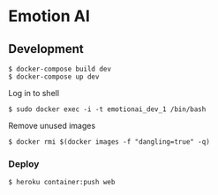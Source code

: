 # Emotion AI

## Development

```
$ docker-compose build dev
$ docker-compose up dev
```

Log in to shell

```
$ sudo docker exec -i -t emotionai_dev_1 /bin/bash
```

Remove unused images

```
$ docker rmi $(docker images -f "dangling=true" -q)
```

### Deploy

```
$ heroku container:push web
```




<!-- Build a Docker image -->
<!--  -->
<!-- ``` -->
<!-- docker build -t emotion-ai . -->
<!-- ``` -->
<!--  -->
<!-- Run a Docker container -->
<!--  -->
<!-- ``` -->
<!-- docker run -->
<!-- ``` -->
